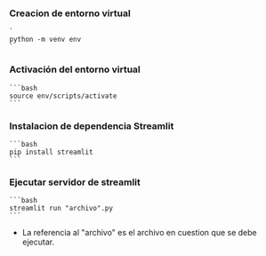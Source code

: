 ### Creacion de entorno virtual
    `
    python -m venv env
    `
### Activación del entorno virtual
    ```bash
    source env/scripts/activate
    ```
### Instalacion de dependencia Streamlit
    ```bash
    pip install streamlit
    ```

### Ejecutar servidor de streamlit
    ```bash
    streamlit run "archivo".py
    ```
  - La referencia al "archivo" es el archivo en cuestion que se debe ejecutar.
